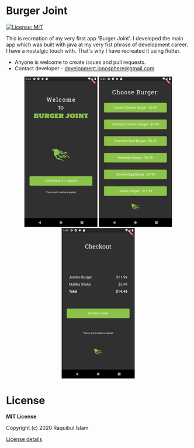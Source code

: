 # Burger Joint

[![License: MIT](https://img.shields.io/badge/License-MIT-yellow.svg)](https://opensource.org/licenses/MIT)

This is recreation of my very first app 'Burger Joint'. I developed the main app which was built with java at my very fist phrase of development career. I have a nostalgic touch with. That's why I have recreated it using flutter.

- Anyone is welcome to create issues and pull requests.
- Contact developer - development.ionosphere@gmail.com

<p align="center">
<img src="Screenshots/1.png" width="200">
<img src="Screenshots/2.png" width="200">
<img src="Screenshots/3.png" width="200">
</p>

# License

**MIT License**

Copyright (c) 2020 Raquibul Islam

[License details](https://github.com/shubha360/burger-joint-recreated/blob/master/LICENSE)
